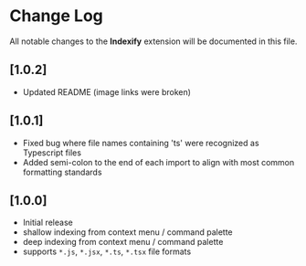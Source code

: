 # Change Log

All notable changes to the **Indexify** extension will be documented in this file.

## [1.0.2]

- Updated README (image links were broken)

## [1.0.1]

- Fixed bug where file names containing 'ts' were recognized as Typescript files
- Added semi-colon to the end of each import to align with most common formatting standards

## [1.0.0]

- Initial release
- shallow indexing from context menu / command palette
- deep indexing from context menu / command palette
- supports `*.js`, `*.jsx`, `*.ts`, `*.tsx` file formats
